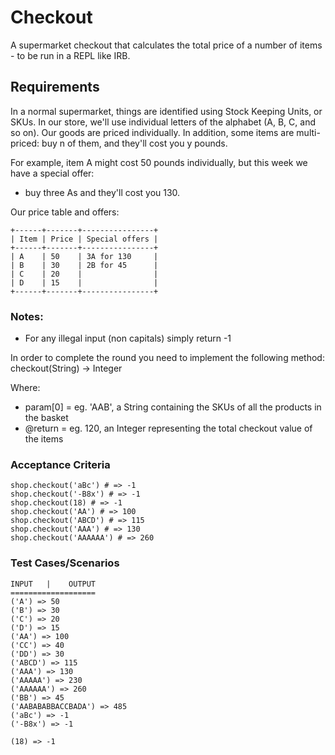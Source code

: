 # Checkout

A supermarket checkout that calculates the total price of a number of items - to be run in a REPL like IRB.

## Requirements
In a normal supermarket, things are identified using Stock Keeping Units, or SKUs. In our store, we'll use individual letters of the alphabet (A, B, C, and so on). Our goods are priced individually. In addition, some items are multi-priced: buy n of them, and they'll cost you y pounds.

For example, item A might cost 50 pounds individually, but this week we have a special offer:

+ buy three As and they'll cost you 130.

Our price table and offers:

```
+------+-------+----------------+
| Item | Price | Special offers |
+------+-------+----------------+
| A    | 50    | 3A for 130     |
| B    | 30    | 2B for 45      |
| C    | 20    |                |
| D    | 15    |                |
+------+-------+----------------+
```

### Notes:

+ For any illegal input (non capitals) simply return -1

In order to complete the round you need to implement the following method: checkout(String) -> Integer

Where:

+ param[0] = eg. 'AAB', a String containing the SKUs of all the products in the basket
+ @return = eg. 120, an Integer representing the total checkout value of the items

### Acceptance Criteria
```
shop.checkout('aBc') # => -1
shop.checkout('-B8x') # => -1
shop.checkout(18) # => -1
shop.checkout('AA') # => 100
shop.checkout('ABCD') # => 115
shop.checkout('AAA') # => 130
shop.checkout('AAAAAA') # => 260
```

### Test Cases/Scenarios
```
INPUT   |    OUTPUT
===================
('A') => 50
('B') => 30
('C') => 20
('D') => 15
('AA') => 100
('CC') => 40
('DD') => 30
('ABCD') => 115
('AAA') => 130
('AAAAA') => 230
('AAAAAA') => 260
('BB') => 45
('AABABABBACCBADA') => 485
('aBc') => -1
('-B8x') => -1

(18) => -1
```
